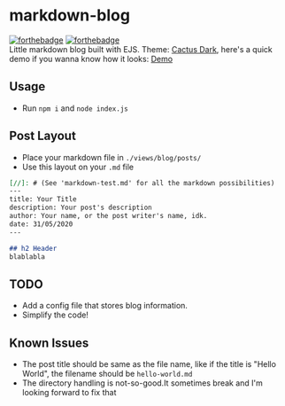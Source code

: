 # markdown-blog
[![forthebadge](https://forthebadge.com/images/badges/made-with-javascript.svg)](https://forthebadge.com)
[![forthebadge](https://forthebadge.com/images/badges/60-percent-of-the-time-works-every-time.svg)](https://forthebadge.com)<br/>Little markdown blog built with EJS. Theme: [Cactus Dark](https://probberechts.github.io/hexo-theme-cactus/), here's a quick demo if you wanna know how it looks: [Demo](https://alef.wtf/blog/)

## Usage

- Run `npm i` and `node index.js`

## Post Layout

- Place your markdown file in `./views/blog/posts/`
- Use this layout on your `.md` file

```md
[//]: # (See 'markdown-test.md' for all the markdown possibilities)
---
title: Your Title
description: Your post's description
author: Your name, or the post writer's name, idk.
date: 31/05/2020
---

## h2 Header
blablabla
```

## TODO
* Add a config file that stores blog information.
* Simplify the code!

## Known Issues
* The post title should be same as the file name, like if the title is "Hello World", the filename should be `hello-world.md`
* The directory handling is not-so-good.It sometimes break and I'm looking forward to fix that
